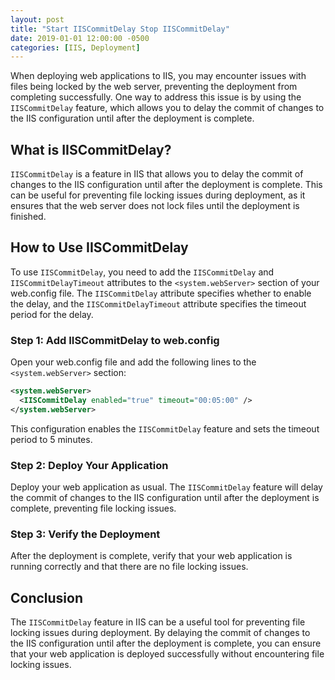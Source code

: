 ```yaml
---
layout: post
title: "Start IISCommitDelay Stop IISCommitDelay"
date: 2019-01-01 12:00:00 -0500
categories: [IIS, Deployment]
---
```


When deploying web applications to IIS, you may encounter issues with files being locked by the web server, preventing the deployment from completing successfully. One way to address this issue is by using the `IISCommitDelay` feature, which allows you to delay the commit of changes to the IIS configuration until after the deployment is complete.

## What is IISCommitDelay?

`IISCommitDelay` is a feature in IIS that allows you to delay the commit of changes to the IIS configuration until after the deployment is complete. This can be useful for preventing file locking issues during deployment, as it ensures that the web server does not lock files until the deployment is finished.

## How to Use IISCommitDelay

To use `IISCommitDelay`, you need to add the `IISCommitDelay` and `IISCommitDelayTimeout` attributes to the `<system.webServer>` section of your web.config file. The `IISCommitDelay` attribute specifies whether to enable the delay, and the `IISCommitDelayTimeout` attribute specifies the timeout period for the delay.

### Step 1: Add IISCommitDelay to web.config

Open your web.config file and add the following lines to the `<system.webServer>` section:

```xml
<system.webServer>
  <IISCommitDelay enabled="true" timeout="00:05:00" />
</system.webServer>
```

This configuration enables the `IISCommitDelay` feature and sets the timeout period to 5 minutes.

### Step 2: Deploy Your Application

Deploy your web application as usual. The `IISCommitDelay` feature will delay the commit of changes to the IIS configuration until after the deployment is complete, preventing file locking issues.

### Step 3: Verify the Deployment

After the deployment is complete, verify that your web application is running correctly and that there are no file locking issues.

## Conclusion

The `IISCommitDelay` feature in IIS can be a useful tool for preventing file locking issues during deployment. By delaying the commit of changes to the IIS configuration until after the deployment is complete, you can ensure that your web application is deployed successfully without encountering file locking issues.

